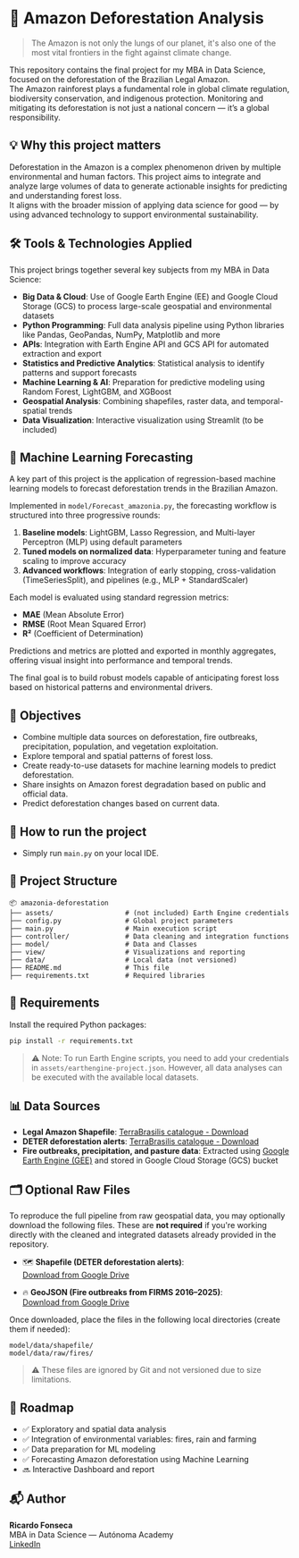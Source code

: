 # 🌳 Amazon Deforestation Analysis

> The Amazon is not only the lungs of our planet, it's also one of the most vital frontiers in the fight against climate change.

This repository contains the final project for my MBA in Data Science, focused on the deforestation of the Brazilian Legal Amazon.  
The Amazon rainforest plays a fundamental role in global climate regulation, biodiversity conservation, and indigenous protection. Monitoring and mitigating its deforestation is not just a national concern — it’s a global responsibility.



## 💡 Why this project matters

Deforestation in the Amazon is a complex phenomenon driven by multiple environmental and human factors. This project aims to integrate and analyze large volumes of data to generate actionable insights for predicting and understanding forest loss.  
It aligns with the broader mission of applying data science for good — by using advanced technology to support environmental sustainability.


## 🛠️ Tools & Technologies Applied

This project brings together several key subjects from my MBA in Data Science:

- **Big Data & Cloud**: Use of Google Earth Engine (EE) and Google Cloud Storage (GCS) to process large-scale geospatial and environmental datasets
- **Python Programming**: Full data analysis pipeline using Python libraries like Pandas, GeoPandas, NumPy, Matplotlib and more
- **APIs**: Integration with Earth Engine API and GCS API for automated extraction and export
- **Statistics and Predictive Analytics**: Statistical analysis to identify patterns and support forecasts
- **Machine Learning & AI**: Preparation for predictive modeling using Random Forest, LightGBM, and XGBoost
- **Geospatial Analysis**: Combining shapefiles, raster data, and temporal-spatial trends
- **Data Visualization**: Interactive visualization using Streamlit (to be included)


## 🤖 Machine Learning Forecasting

A key part of this project is the application of regression-based machine learning models to forecast deforestation trends in the Brazilian Amazon.

Implemented in `model/Forecast_amazonia.py`, the forecasting workflow is structured into three progressive rounds:

1. **Baseline models**: LightGBM, Lasso Regression, and Multi-layer Perceptron (MLP) using default parameters  
2. **Tuned models on normalized data**: Hyperparameter tuning and feature scaling to improve accuracy  
3. **Advanced workflows**: Integration of early stopping, cross-validation (TimeSeriesSplit), and pipelines (e.g., MLP + StandardScaler)

Each model is evaluated using standard regression metrics:
- **MAE** (Mean Absolute Error)
- **RMSE** (Root Mean Squared Error)
- **R²** (Coefficient of Determination)

Predictions and metrics are plotted and exported in monthly aggregates, offering visual insight into performance and temporal trends.

The final goal is to build robust models capable of anticipating forest loss based on historical patterns and environmental drivers.


## 📌 Objectives

- Combine multiple data sources on deforestation, fire outbreaks, precipitation, population, and vegetation exploitation.
- Explore temporal and spatial patterns of forest loss.
- Create ready-to-use datasets for machine learning models to predict deforestation.
- Share insights on Amazon forest degradation based on public and official data.
- Predict deforestation changes based on current data.


## 🏃 How to run the project

- Simply run `main.py` on your local IDE.


## 📁 Project Structure

```
📦 amazonia-deforestation
├── assets/                  # (not included) Earth Engine credentials
├── config.py                # Global project parameters
├── main.py                  # Main execution script
├── controller/              # Data cleaning and integration functions
├── model/                   # Data and Classes
├── view/                    # Visualizations and reporting
├── data/                    # Local data (not versioned)
├── README.md                # This file
├── requirements.txt         # Required libraries
```


## 🔧 Requirements

Install the required Python packages:

```bash
pip install -r requirements.txt
```

> ⚠️ Note: To run Earth Engine scripts, you need to add your credentials in `assets/earthengine-project.json`. However, all data analyses can be executed with the available local datasets.


## 📊 Data Sources

- **Legal Amazon Shapefile**: [TerraBrasilis catalogue - Download](https://terrabrasilis.dpi.inpe.br/geonetwork/srv/eng/catalog.search#/metadata/d6289e13-c6f3-4103-ba83-13a8452d46cb)
- **DETER deforestation alerts**: [TerraBrasilis catalogue - Download](https://terrabrasilis.dpi.inpe.br/geonetwork/srv/por/catalog.search#/metadata/f2153c4a-915b-48a6-8658-963bdce7366c)
- **Fire outbreaks, precipitation, and pasture data**: Extracted using [Google Earth Engine (GEE)](https://earthengine.google.com/) and stored in Google Cloud Storage (GCS) bucket


## 🗂️ Optional Raw Files

To reproduce the full pipeline from raw geospatial data, you may optionally download the following files. These are **not required** if you're working directly with the cleaned and integrated datasets already provided in the repository.

- 🗺️ **Shapefile (DETER deforestation alerts)**:  
  [Download from Google Drive](https://drive.google.com/file/d/1ynOiSeX7aQWXz0BBhAEpOm9GMKxVGKBW/view?usp=sharing)

- 🔥 **GeoJSON (Fire outbreaks from FIRMS 2016–2025)**:  
  [Download from Google Drive](https://drive.google.com/file/d/1JtdgzR2VXMZ4hn3CpoNqMrDKm1d7C6BO/view?usp=sharing)

Once downloaded, place the files in the following local directories (create them if needed):

```
model/data/shapefile/
model/data/raw/fires/
```

> ⚠️ These files are ignored by Git and not versioned due to size limitations.


## 🚧 Roadmap

- ✅ Exploratory and spatial data analysis
- ✅ Integration of environmental variables: fires, rain and farming
- ✅ Data preparation for ML modeling
- ✅ Forecasting Amazon deforestation using Machine Learning
- 🔜 Interactive Dashboard and report


## 📬 Author

**Ricardo Fonseca**  
MBA in Data Science — Autónoma Academy  
[LinkedIn](https://www.linkedin.com/in/ricardolopesfonseca/)